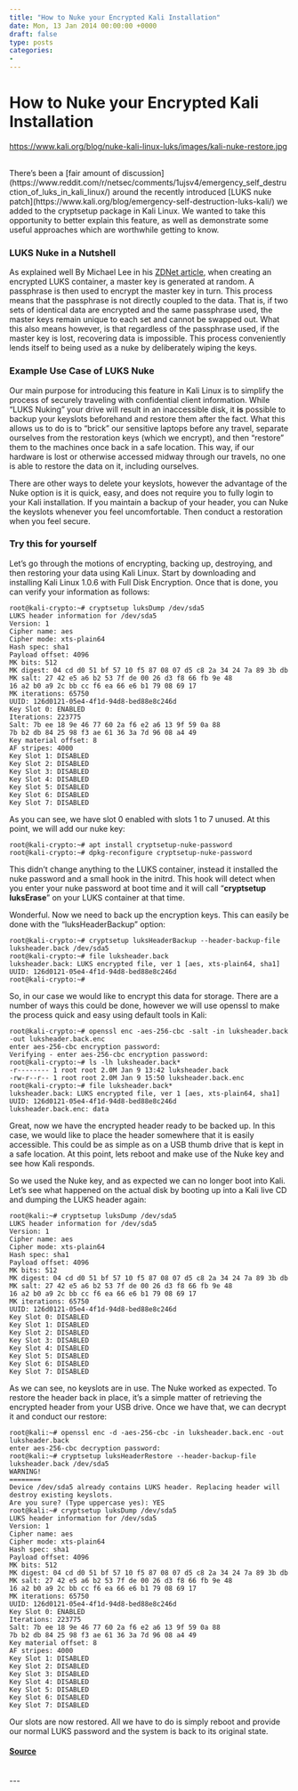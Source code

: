 ```yaml
---
title: "How to Nuke your Encrypted Kali Installation"
date: Mon, 13 Jan 2014 00:00:00 +0000
draft: false
type: posts
categories: 
- 
---
```

# How to Nuke your Encrypted Kali Installation
https://www.kali.org/blog/nuke-kali-linux-luks/images/kali-nuke-restore.jpg
<br/>

<br/>
There’s been a [fair amount of discussion](https://www.reddit.com/r/netsec/comments/1ujsv4/emergency_self_destruction_of_luks_in_kali_linux/) around the recently introduced [LUKS nuke patch](https://www.kali.org/blog/emergency-self-destruction-luks-kali/) we added to the cryptsetup package in Kali Linux. We wanted to take this opportunity to better explain this feature, as well as demonstrate some useful approaches which are worthwhile getting to know.

### LUKS Nuke in a Nutshell

As explained well By Michael Lee in his [ZDNet article](https://www.zdnet.com/article/developers-mull-adding-data-nuke-to-kali-linux/), when creating an encrypted LUKS container, a master key is generated at random. A passphrase is then used to encrypt the master key in turn. This process means that the passphrase is not directly coupled to the data. That is, if two sets of identical data are encrypted and the same passphrase used, the master keys remain unique to each set and cannot be swapped out. What this also means however, is that regardless of the passphrase used, if the master key is lost, recovering data is impossible. This process conveniently lends itself to being used as a nuke by deliberately wiping the keys.

### Example Use Case of LUKS Nuke

Our main purpose for introducing this feature in Kali Linux is to simplify the process of securely traveling with confidential client information. While “LUKS Nuking” your drive will result in an inaccessible disk, it **is** possible to backup your keyslots beforehand and restore them after the fact. What this allows us to do is to “brick” our sensitive laptops before any travel, separate ourselves from the restoration keys (which we encrypt), and then “restore” them to the machines once back in a safe location. This way, if our hardware is lost or otherwise accessed midway through our travels, no one is able to restore the data on it, including ourselves.

There are other ways to delete your keyslots, however the advantage of the Nuke option is it is quick, easy, and does not require you to fully login to your Kali installation. If you maintain a backup of your header, you can Nuke the keyslots whenever you feel uncomfortable. Then conduct a restoration when you feel secure.

### Try this for yourself

Let’s go through the motions of encrypting, backing up, destroying, and then restoring your data using Kali Linux. Start by downloading and installing Kali Linux 1.0.6 with Full Disk Encryption. Once that is done, you can verify your information as follows:

```console
root@kali-crypto:~# cryptsetup luksDump /dev/sda5
LUKS header information for /dev/sda5
Version: 1
Cipher name: aes
Cipher mode: xts-plain64
Hash spec: sha1
Payload offset: 4096
MK bits: 512
MK digest: 04 cd d0 51 bf 57 10 f5 87 08 07 d5 c8 2a 34 24 7a 89 3b db
MK salt: 27 42 e5 a6 b2 53 7f de 00 26 d3 f8 66 fb 9e 48
16 a2 b0 a9 2c bb cc f6 ea 66 e6 b1 79 08 69 17
MK iterations: 65750
UUID: 126d0121-05e4-4f1d-94d8-bed88e8c246d
Key Slot 0: ENABLED
Iterations: 223775
Salt: 7b ee 18 9e 46 77 60 2a f6 e2 a6 13 9f 59 0a 88
7b b2 db 84 25 98 f3 ae 61 36 3a 7d 96 08 a4 49
Key material offset: 8
AF stripes: 4000
Key Slot 1: DISABLED
Key Slot 2: DISABLED
Key Slot 3: DISABLED
Key Slot 4: DISABLED
Key Slot 5: DISABLED
Key Slot 6: DISABLED
Key Slot 7: DISABLED
```

As you can see, we have slot 0 enabled with slots 1 to 7 unused. At this point, we will add our nuke key:

```console
root@kali-crypto:~# apt install cryptsetup-nuke-password
root@kali-crypto:~# dpkg-reconfigure cryptsetup-nuke-password
```

This didn’t change anything to the LUKS container, instead it installed the nuke password and a small hook in the initrd. This hook will detect when you enter your nuke password at boot time and it will call “**cryptsetup luksErase**” on your LUKS container at that time.

Wonderful. Now we need to back up the encryption keys. This can easily be done with the “luksHeaderBackup” option:

```console
root@kali-crypto:~# cryptsetup luksHeaderBackup --header-backup-file luksheader.back /dev/sda5
root@kali-crypto:~# file luksheader.back
luksheader.back: LUKS encrypted file, ver 1 [aes, xts-plain64, sha1] UUID: 126d0121-05e4-4f1d-94d8-bed88e8c246d
root@kali-crypto:~#
```

So, in our case we would like to encrypt this data for storage. There are a number of ways this could be done, however we will use openssl to make the process quick and easy using default tools in Kali:

```console
root@kali-crypto:~# openssl enc -aes-256-cbc -salt -in luksheader.back -out luksheader.back.enc
enter aes-256-cbc encryption password:
Verifying - enter aes-256-cbc encryption password:
root@kali-crypto:~# ls -lh luksheader.back*
-r-------- 1 root root 2.0M Jan 9 13:42 luksheader.back
-rw-r--r-- 1 root root 2.0M Jan 9 15:50 luksheader.back.enc
root@kali-crypto:~# file luksheader.back*
luksheader.back: LUKS encrypted file, ver 1 [aes, xts-plain64, sha1] UUID: 126d0121-05e4-4f1d-94d8-bed88e8c246d
luksheader.back.enc: data
```

Great, now we have the encrypted header ready to be backed up. In this case, we would like to place the header somewhere that it is easily accessible. This could be as simple as on a USB thumb drive that is kept in a safe location. At this point, lets reboot and make use of the Nuke key and see how Kali responds.

So we used the Nuke key, and as expected we can no longer boot into Kali. Let’s see what happened on the actual disk by booting up into a Kali live CD and dumping the LUKS header again:

```console
root@kali:~# cryptsetup luksDump /dev/sda5
LUKS header information for /dev/sda5
Version: 1
Cipher name: aes
Cipher mode: xts-plain64
Hash spec: sha1
Payload offset: 4096
MK bits: 512
MK digest: 04 cd d0 51 bf 57 10 f5 87 08 07 d5 c8 2a 34 24 7a 89 3b db
MK salt: 27 42 e5 a6 b2 53 7f de 00 26 d3 f8 66 fb 9e 48
16 a2 b0 a9 2c bb cc f6 ea 66 e6 b1 79 08 69 17
MK iterations: 65750
UUID: 126d0121-05e4-4f1d-94d8-bed88e8c246d
Key Slot 0: DISABLED
Key Slot 1: DISABLED
Key Slot 2: DISABLED
Key Slot 3: DISABLED
Key Slot 4: DISABLED
Key Slot 5: DISABLED
Key Slot 6: DISABLED
Key Slot 7: DISABLED
```

As we can see, no keyslots are in use. The Nuke worked as expected. To restore the header back in place, it’s a simple matter of retrieving the encrypted header from your USB drive. Once we have that, we can decrypt it and conduct our restore:

```console
root@kali:~# openssl enc -d -aes-256-cbc -in luksheader.back.enc -out luksheader.back
enter aes-256-cbc decryption password:
root@kali:~# cryptsetup luksHeaderRestore --header-backup-file luksheader.back /dev/sda5
WARNING!
========
Device /dev/sda5 already contains LUKS header. Replacing header will destroy existing keyslots.
Are you sure? (Type uppercase yes): YES
root@kali:~# cryptsetup luksDump /dev/sda5
LUKS header information for /dev/sda5
Version: 1
Cipher name: aes
Cipher mode: xts-plain64
Hash spec: sha1
Payload offset: 4096
MK bits: 512
MK digest: 04 cd d0 51 bf 57 10 f5 87 08 07 d5 c8 2a 34 24 7a 89 3b db
MK salt: 27 42 e5 a6 b2 53 7f de 00 26 d3 f8 66 fb 9e 48
16 a2 b0 a9 2c bb cc f6 ea 66 e6 b1 79 08 69 17
MK iterations: 65750
UUID: 126d0121-05e4-4f1d-94d8-bed88e8c246d
Key Slot 0: ENABLED
Iterations: 223775
Salt: 7b ee 18 9e 46 77 60 2a f6 e2 a6 13 9f 59 0a 88
7b b2 db 84 25 98 f3 ae 61 36 3a 7d 96 08 a4 49
Key material offset: 8
AF stripes: 4000
Key Slot 1: DISABLED
Key Slot 2: DISABLED
Key Slot 3: DISABLED
Key Slot 4: DISABLED
Key Slot 5: DISABLED
Key Slot 6: DISABLED
Key Slot 7: DISABLED
```

Our slots are now restored. All we have to do is simply reboot and provide our normal LUKS password and the system is back to its original state.

#### [Source](https://www.kali.org/blog/nuke-kali-linux-luks/)

<br/>
---
